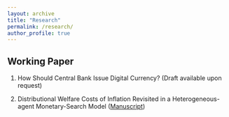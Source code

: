 ```yaml
---
layout: archive
title: "Research"
permalink: /research/
author_profile: true
---
```


Working Paper
-----
1. How Should Central Bank Issue Digital Currency? (Draft available upon request)

2. Distributional Welfare Costs of Inflation Revisited in a Heterogeneous-agent Monetary-Search Model ([Manuscript](assets/Project_0_draft_wo_template.pdf))
